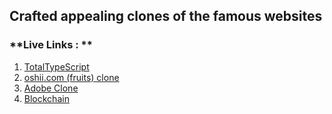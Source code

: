 ## Crafted appealing clones of the famous websites

### **Live Links : **
1. [TotalTypeScript](https://ruchidhamecha.github.io/websites-clone/1.%20TypeScript%20Docs/)
2. [ oshii.com (fruits) clone](https://ruchidhamecha.github.io/websites-clone/2.%20oshii.com%20(fruits)%20clone/)
3. [Adobe Clone](https://ruchidhamecha.github.io/websites-clone/3.%20Adobe%20Clone/)
4. [Blockchain](https://ruchidhamecha.github.io/websites-clone/4.%20Blockchain/)
